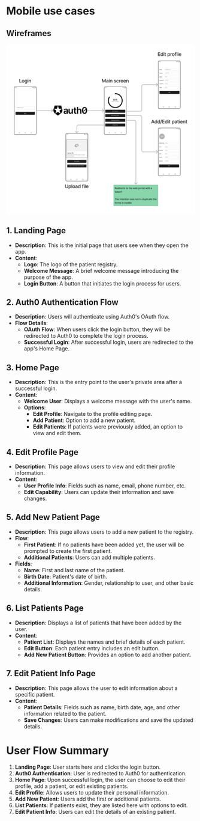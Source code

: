 # Mobile use cases

## Wireframes

![Mobile app wireframes](./images/mobile-app-wireframes.png)

## 1. Landing Page
- **Description**: This is the initial page that users see when they open the app.
- **Content**:
  - **Logo**: The logo of the patient registry.
  - **Welcome Message**: A brief welcome message introducing the purpose of the app.
  - **Login Button**: A button that initiates the login process for users.

## 2. Auth0 Authentication Flow
- **Description**: Users will authenticate using Auth0's OAuth flow.
- **Flow Details**:
  - **OAuth Flow**: When users click the login button, they will be redirected to Auth0 to complete the login process.
  - **Successful Login**: After successful login, users are redirected to the app's Home Page.

## 3. Home Page
- **Description**: This is the entry point to the user's private area after a successful login.
- **Content**:
  - **Welcome User**: Displays a welcome message with the user's name.
  - **Options**:
    - **Edit Profile**: Navigate to the profile editing page.
    - **Add Patient**: Option to add a new patient.
    - **Edit Patients**: If patients were previously added, an option to view and edit them.

## 4. Edit Profile Page
- **Description**: This page allows users to view and edit their profile information.
- **Content**:
  - **User Profile Info**: Fields such as name, email, phone number, etc.
  - **Edit Capability**: Users can update their information and save changes.

## 5. Add New Patient Page
- **Description**: This page allows users to add a new patient to the registry.
- **Flow**:
  - **First Patient**: If no patients have been added yet, the user will be prompted to create the first patient.
  - **Additional Patients**: Users can add multiple patients.
- **Fields**:
  - **Name**: First and last name of the patient.
  - **Birth Date**: Patient's date of birth.
  - **Additional Information**: Gender, relationship to user, and other basic details.

## 6. List Patients Page
- **Description**: Displays a list of patients that have been added by the user.
- **Content**:
  - **Patient List**: Displays the names and brief details of each patient.
  - **Edit Button**: Each patient entry includes an edit button.
  - **Add New Patient Button**: Provides an option to add another patient.

## 7. Edit Patient Info Page
- **Description**: This page allows the user to edit information about a specific patient.
- **Content**:
  - **Patient Details**: Fields such as name, birth date, age, and other information related to the patient.
  - **Save Changes**: Users can make modifications and save the updated details.

# User Flow Summary

1. **Landing Page**: User starts here and clicks the login button.
2. **Auth0 Authentication**: User is redirected to Auth0 for authentication.
3. **Home Page**: Upon successful login, the user can choose to edit their profile, add a patient, or edit existing patients.
4. **Edit Profile**: Allows users to update their personal information.
5. **Add New Patient**: Users add the first or additional patients.
6. **List Patients**: If patients exist, they are listed here with options to edit.
7. **Edit Patient Info**: Users can edit the details of an existing patient.
